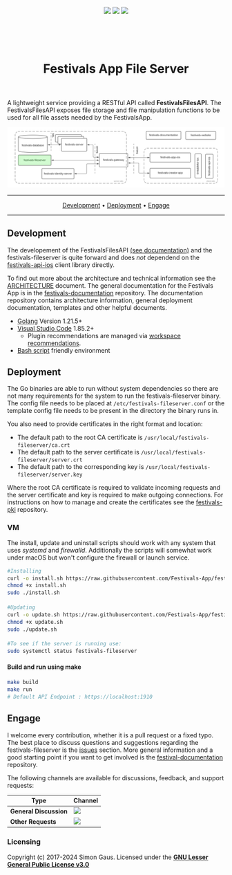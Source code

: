 <p align="center">
   <a href="https://github.com/festivals-app/festivals-fileserver/commits/" title="Last Commit"><img src="https://img.shields.io/github/last-commit/festivals-app/festivals-fileserver?style=flat"></a>
   <a href="https://github.com/festivals-app/festivals-fileserver/issues" title="Open Issues"><img src="https://img.shields.io/github/issues/festivals-app/festivals-fileserver?style=flat"></a>
   <a href="./LICENSE" title="License"><img src="https://img.shields.io/github/license/festivals-app/festivals-fileserver.svg"></a>
</p>

<h1 align="center">
    <br/><br/>
    Festivals App File Server
    <br/><br/>
</h1>

A lightweight service providing a RESTful API called **FestivalsFilesAPI**. The FestivalsFilesAPI
exposes file storage and file manipulation functions to be used for all file assets needed by the FestivalsApp.

![Figure 1: Architecture Overview Highlighted](https://github.com/Festivals-App/festivals-documentation/blob/main/images/architecture/overview_files.png "Figure 1: Architecture Overview Highlighted")

<hr />
<p align="center">
  <a href="#development">Development</a> •
  <a href="#deployment">Deployment</a> •
  <a href="#engage">Engage</a>
</p>
<hr />

## Development

The developement of the FestivalsFilesAPI [(see documentation)](./DOCUMENTATION.md) and the festivals-fileserver is quite forward and does *not* dependend on the [festivals-api-ios](https://github.com/Festivals-App/festivals-api-ios) client library directly.

To find out more about the architecture and technical information see the [ARCHITECTURE](./ARCHITECTURE.md) document. The general documentation for the Festivals App is in the [festivals-documentation](https://github.com/festivals-app/festivals-documentation) repository. The documentation repository contains architecture information, general deployment documentation, templates and other helpful documents.

- [Golang](https://go.dev/) Version 1.21.5+
- [Visual Studio Code](https://code.visualstudio.com/download) 1.85.2+
  - Plugin recommendations are managed via [workspace recommendations](https://code.visualstudio.com/docs/editor/extension-marketplace#_recommended-extensions).
- [Bash script](https://en.wikipedia.org/wiki/Bash_(Unix_shell)) friendly environment

## Deployment

The Go binaries are able to run without system dependencies so there are not many requirements for the system to run the festivals-fileserver binary.
The config file needs to be placed at `/etc/festivals-fileserver.conf` or the template config file needs to be present in the directory the binary runs in.

You also need to provide certificates in the right format and location:

- The default path to the root CA certificate is          `/usr/local/festivals-fileserver/ca.crt`
- The default path to the server certificate is           `/usr/local/festivals-fileserver/server.crt`
- The default path to the corresponding key is            `/usr/local/festivals-fileserver/server.key`

Where the root CA certificate is required to validate incoming requests and the server certificate and key is required to make outgoing connections.
For instructions on how to manage and create the certificates see the [festivals-pki](https://github.com/Festivals-App/festivals-pki) repository.

### VM

The install, update and uninstall scripts should work with any system that uses *systemd* and *firewalld*.
Additionally the scripts will somewhat work under macOS but won't configure the firewall or launch service.

```bash
#Installing
curl -o install.sh https://raw.githubusercontent.com/Festivals-App/festivals-fileserver/master/operation/install.sh
chmod +x install.sh
sudo ./install.sh

#Updating
curl -o update.sh https://raw.githubusercontent.com/Festivals-App/festivals-fileserver/master/operation/update.sh
chmod +x update.sh
sudo ./update.sh

#To see if the server is running use:
sudo systemctl status festivals-fileserver
```

#### Build and run using make

```bash
make build
make run
# Default API Endpoint : https://localhost:1910
```

## Engage

I welcome every contribution, whether it is a pull request or a fixed typo. The best place to discuss questions and suggestions regarding the festivals-fileserver is the [issues](https://github.com/festivals-app/festivals-fileserver/issues/) section. More general information and a good starting point if you want to get involved is the [festival-documentation](https://github.com/Festivals-App/festivals-documentation) repository.

The following channels are available for discussions, feedback, and support requests:

| Type                     | Channel                                                |
| ------------------------ | ------------------------------------------------------ |
| **General Discussion**   | <a href="https://github.com/festivals-app/festivals-documentation/issues/new/choose" title="General Discussion"><img src="https://img.shields.io/github/issues/festivals-app/festivals-documentation/question.svg?style=flat-square"></a> </a>   |
| **Other Requests**    | <a href="mailto:simon.cay.gaus@gmail.com" title="Email me"><img src="https://img.shields.io/badge/email-Simon-green?logo=mail.ru&style=flat-square&logoColor=white"></a>   |

### Licensing

Copyright (c) 2017-2024 Simon Gaus. Licensed under the [**GNU Lesser General Public License v3.0**](./LICENSE)
